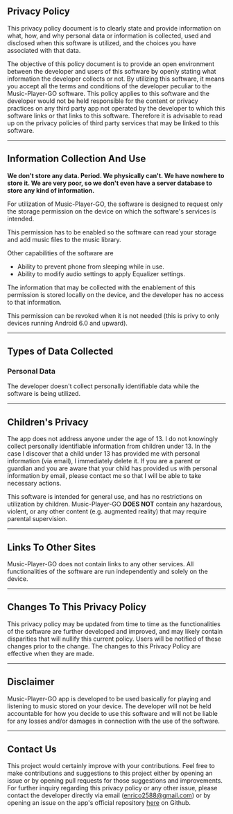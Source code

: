 ## Privacy Policy

This privacy policy document is to clearly state and provide information on what, how, and why personal data or information is collected, used and disclosed when this software is utilized, and the choices you have associated with that data. 

The objective of this policy document is to provide an open environment between the developer and users of this software by openly stating what information the developer collects or not.
By utilizing this software, it means you accept all the terms and conditions of the developer peculiar to the Music-Player-GO software.
This policy applies to this software and the developer would not be held responsible for the content or privacy practices on any third party app not operated by the developer to which this software links or that links to this software.
Therefore it is advisable to read up on the privacy policies of third party services that may be linked to this software.

<HR>

## Information Collection And Use

**We don't store any data. Period. We physically can't. We have nowhere to store it. We are very poor, so we don't even have a server database to store any kind of information.**

For utilization of Music-Player-GO, the software is designed to request only the storage permission on the device on which the software's services is intended.

This permission has to be enabled so the software can read your storage and add music files to the music library.
  
Other capabilities of the software are

- Ability to prevent phone from sleeping while in use.
- Ability to modify audio settings to apply Equalizer settings.


The information that may be collected with the enablement of this permission is stored locally on the device, and the developer has no access to that information.

This permission can be revoked when it is not needed (this is privy to only devices running Android 6.0 and upward).

<HR>

## Types of Data Collected

### Personal Data

The developer doesn't collect personally identifiable data while the software is being utilized.

<HR>

## Children's Privacy

The app does not address anyone under the age of 13. I do not knowingly collect personally identifiable information from children under 13.
In the case I discover that a child under 13 has provided me with personal information (via email), I immediately delete it.
If you are a parent or guardian and you are aware that your child has provided us with personal information by email, please contact me so that I will be able to take necessary actions.

This software is intended for general use, and has no restrictions on utilization by children.
Music-Player-GO **DOES NOT** contain any hazardous, violent, or any other content (e.g. augmented reality) that may require parental supervision.

<HR>

## Links To Other Sites

Music-Player-GO does not contain links to any other services.
All functionalities of the software are run independently and solely on the device.

<HR>

## Changes To This Privacy Policy

This privacy policy may be updated from time to time as the functionalities of the software are further developed and improved, and may likely contain disparities that will nullify this current policy.
Users will be notified of these changes prior to the change. The changes to this Privacy Policy are effective when they are made.

<HR>
       
## Disclaimer   

Music-Player-GO app is developed to be used basically for playing and listening to music stored on your device.
The developer will not be held accountable for how you decide to use this software and will not be liable for any losses and/or damages in connection with the use of the software.

<HR>

## Contact Us

This project would certainly improve with your contributions.
Feel free to make contributions and suggestions to this project either by opening an issue or by opening pull requests for those suggestions and improvements.
For further inquiry regarding this privacy policy or any other issue, please contact the developer directly via email (enrico2588@gmail.com) or by opening an issue on the app's official repository [here](https://github.com/enricocid/Music-Player-GO/issues/new) on Github.
